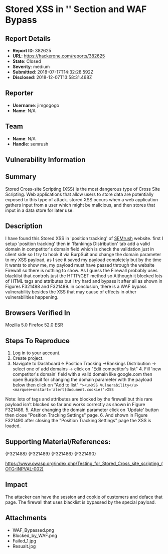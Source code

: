 # Stored XSS in '' Section and WAF Bypass

## Report Details
- **Report ID**: 382625
- **URL**: https://hackerone.com/reports/382625
- **State**: Closed
- **Severity**: medium
- **Submitted**: 2018-07-17T14:32:28.592Z
- **Disclosed**: 2018-12-07T13:58:31.468Z

## Reporter
- **Username**: jimgogogo
- **Name**: N/A

## Team
- **Name**: N/A
- **Handle**: semrush

## Vulnerability Information
## Summary 
   Stored Cross-site Scripting (XSS) is the most dangerous type of Cross Site Scripting. Web applications that allow users to store data are potentially exposed to this type of attack. stored XSS occurs when a web application gathers input from a user which might be malicious, and then stores that input in a data store for later use. 

## Description 
   I have found this Stored XSS in 'position tracking' of [SEMrush](http://semrush.com) website.
first I setup 'position tracking' then in 'Rankings Distribution' tab add a valid domain in competitor's domain field which is check the validation just in client side so I try to hook it via BurpSuit and change the domain parameter to my XSS payload, as I see it saved my payload completely but by the time it wants to show me, my payload must have passed through the website Firewall so there is nothing to show.
As I guess the Firewall probably uses blacklist that controls just the HTTP/GET method so Although it blocked lots of HTML tags and attributes but I try hard and bypass it after all as shown in Figures  F321488 and F321489.
in conclusion, there is a WAF bypass vulnerability besides the XSS that may cause of effects in other vulnerabilities happening.

## Browsers Verified In
   Mozilla 5.0 Firefox 52.0 ESR

## Steps To Reproduce
   1. Log in to your account.
   2. Create project.
   3. Navigate to Dashboard-> Position Tracking ->Rankings Distribution -> select one of add domains -> click on "Edit competitor's list"
    4. Fill 'new competitor's domain' field with a valid domain like google.com then open BurpSuit for changing the domain parameter with the payload below then click on "Add to list"
```"><u>XSS Vulnerability</u><marquee+onstart='alert(document.cookie)'>XSS```

  Note: lots of tags and attributes are blocked by the firewall but this rare payload isn't blocked so far and works correctly as shown in Figure F321486.
   5. After changing the domain parameter click on 'Update' button then close "Position Tracking Settings" page.
    6. And shown in Figure F321490 after closing the "Position Tracking Settings" page the XSS is loaded.

## Supporting Material/References:

{F321488}
{F321489}
{F321486}
{F321490}

https://www.owasp.org/index.php/Testing_for_Stored_Cross_site_scripting_(OTG-INPVAL-002)

## Impact

The attacker can have the session and cookie of customers and deface that page.
The firewall that uses blacklist is bypassed by the special payload.

## Attachments
- WAF_Bypassed.png
- Blocked_by_WAF.png
- Failed_1.jpg
- Resualt.jpg
